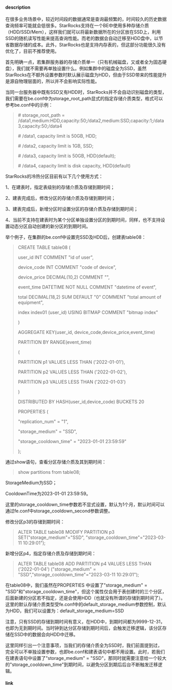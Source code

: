 #### description

在很多业务场景中，较近时间段的数据通常是查询最频繁的，时间较久的历史数据查询频率可能就会低很多。StarRocks支持在一个BE中使用多种存储介质（HDD/SSD/Mem），这样我们就可以将最新数据所在的分区放在SSD上，利用SSD的随机读写性能来提高查询性能。而老的数据会自动迁移至HDD盘中，以节省数据存储的成本。此外，StarRocks也是支持内存表的，但这部分功能很久没有优化了，目前不推荐使用。

首先明确一点，若集群服务器的存储介质单一（只有机械磁盘，又或者全为固态硬盘），我们就不需要再单独设置什么。例如集群中的磁盘全为SSD，虽然StarRocks在不额外设置参数时默认展示磁盘为HDD，但由于SSD带来的性能提升是源自物理层面的，所以并不会影响实际性能。

当同一台服务器中既有SSD又有HDD时，StarRocks并不会自动识别磁盘的类型，我们需要在be.conf中为storage_root_path显式的指定存储介质类型，格式可以参考be.conf中的示例：

> \# storage_root_path = /data1,medium:HDD,capacity:50;/data2,medium:SSD,capacity:1;/data3,capacity:50;/data4
>
> \# /data1, capacity limit is 50GB, HDD;
>
> \# /data2, capacity limit is 1GB, SSD;
>
> \# /data3, capacity limit is 50GB, HDD(default);
>
> \# /data4, capacity limit is disk capacity, HDD(default)

StarRocks的冷热分区目前有以下几个使用方式：

1、在建表时，指定表级别的存储介质及存储到期时间；

2、建表完成后，修改分区的存储介质及存储到期时间；

3、建表完成后，新增分区时设置分区的存储介质及存储到期时间；

4、当前不支持在建表时为某个分区单独设置分区的到期时间，同样，也不支持设置动态分区自动创建的新分区的到期时间。

举个例子，在集群的be.conf中设置完SSD及HDD后，创建表table08：

> CREATE TABLE table08 (
>
>   user_id INT COMMENT "id of user",
>
>   device_code INT COMMENT "code of device",
>
>   device_price DECIMAL(10,2) COMMENT "",
>
>   event_time DATETIME NOT NULL COMMENT "datetime of event",
>
>   total DECIMAL(18,2) SUM DEFAULT "0" COMMENT "total amount of equipment",
>
>   index index01 (user_id) USING BITMAP COMMENT "bitmap index"
>
> )
>
> AGGREGATE KEY(user_id, device_code,device_price,event_time)
>
> PARTITION BY RANGE(event_time)
>
> (
>
> PARTITION p1 VALUES LESS THAN ('2022-01-01'),
>
> PARTITION p2 VALUES LESS THAN ('2022-01-02'),
>
> PARTITION p3 VALUES LESS THAN ('2022-01-03')
>
> )
>
> DISTRIBUTED BY HASH(user_id,device_code) BUCKETS 20
>
> PROPERTIES (
>
> "replication_num" = "1",
>
> "storage_medium" = "SSD",
>
> "storage_cooldown_time" = "2023-01-01 23:59:59"
>
> );

通过show语句，查看分区存储介质及其到期时间：

> show partitions from table08;

StorageMedium为SSD；

CooldownTime为2023-01-01 23:59:59。

这里的storage_cooldown_time参数若不显式设置，默认为1个月，默认时间可以通过fe.conf中storage_cooldown_second参数调整。

修改分区p3的存储到期时间：

> ALTER TABLE table08 MODIFY PARTITION p3 SET("storage_medium"="SSD", "storage_cooldown_time"="2023-03-11 10:29:01");

新增分区p4，指定存储介质及存储到期时间：

> ALTER TABLE table08 ADD PARTITION p4 VALUES LESS THAN ('2022-01-04') ("storage_medium" = "SSD","storage_cooldown_time"="2023-03-11 10:29:01");

在table08中，我们虽然在PROPERTIES 中设置了"storage_medium" = "SSD"和"storage_cooldown_time"，但这个属性仅会用于表创建时的三个分区，后面新建的分区若不指定，还是会使用HDD（也就没有所谓的存储到期时间了）。这里的默认存储介质类型受fe.conf中的default_storage_medium参数控制，默认为HDD，我们可以设置为：default_storage_medium=SSD

注意，只有SSD的存储到期时间有意义，在HDD中，到期时间都为9999-12-31，也即为无到期时间。当时钟到达分区存储到期时间后，会触发迁移逻辑，该分区存储在SSD中的数据会向HDD中迁移。

这里同样引出一个注意事项，当我们的存储介质全为SSD时，我们前面提到过，完全可以不单独设置参数，也即be.conf和建表语句中都不用设置。此时，若我们在建表语句中设置了"storage_medium" = "SSD"，那同时就需要注意给一个较大的"storage_cooldown_time"到期时间，以避免分区到期后后台不断触发迁移逻辑。

#### link

